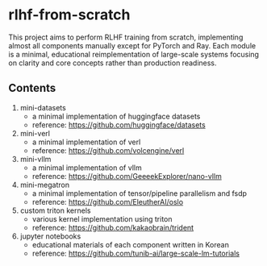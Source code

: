 # rlhf-from-scratch
This project aims to perform RLHF training from scratch, implementing almost all components manually except for PyTorch and Ray. Each module is a minimal, educational reimplementation of large-scale systems focusing on clarity and core concepts rather than production readiness.

## Contents
1. mini-datasets
   - a minimal implementation of huggingface datasets
   - reference: https://github.com/huggingface/datasets
2. mini-verl
   - a minimal implementation of verl
   - reference: https://github.com/volcengine/verl
3. mini-vllm
   - a minimal implementation of vllm
   - reference: https://github.com/GeeeekExplorer/nano-vllm
4. mini-megatron
   - a minimal implementation of tensor/pipeline parallelism and fsdp
   - reference: https://github.com/EleutherAI/oslo
4. custom triton kernels
   - various kernel implementation using triton
   - reference: https://github.com/kakaobrain/trident
5. jupyter notebooks
   - educational materials of each component written in Korean  
   - reference: https://github.com/tunib-ai/large-scale-lm-tutorials
